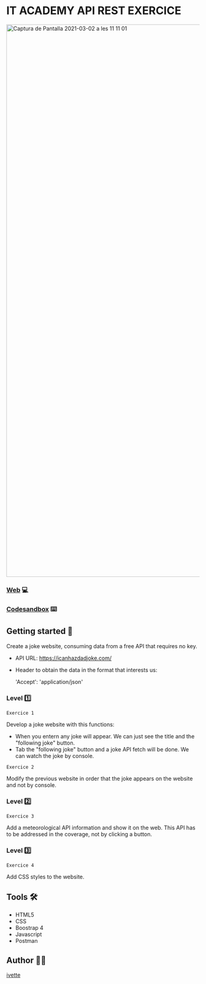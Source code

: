 # IT ACADEMY API REST EXERCICE

<img width="1440" alt="Captura de Pantalla 2021-03-02 a les 11 11 01" src="https://user-images.githubusercontent.com/48102806/109633110-082d9980-7b48-11eb-9179-8988e22d6454.png">

### [Web](https://xxivetteexx.github.io/IT_ACADEMY_SP5_API_REST) 💻
### [Codesandbox](https://codesandbox.io/s/silly-cannon-w7kjg) ⌨️


## Getting started 🚀

Create a joke website, consuming data from a free API that requires no key. 

-   API URL:
        https://icanhazdadjoke.com/
        
-    Header to obtain the data in the format that interests us:

        'Accept': 'application/json'

### Level :one: 

```Exercice 1```

Develop a joke website with this functions:

- When you entern any joke will appear. We can just see the title and the "following joke" button.
- Tab the "following joke" button and a joke API fetch will be done. We can watch the joke by console.


```Exercice 2```

Modify the previous website in order that the joke appears on the website and not by console.

### Level :two:

```Exercice 3```

Add a meteorological API information and show it on the web. This API has to be addressed in the coverage, not by clicking a button.

### Level :three:

```Exercice 4```

Add CSS styles to the website.

## Tools 🛠️

* HTML5
* CSS
* Boostrap 4
* Javascript
* Postman

## Author :raising_hand_woman:
[ivette](https://github.com/xxivetteexx)

